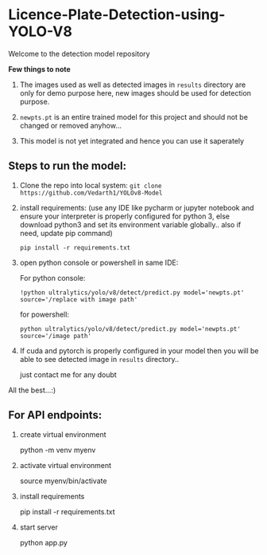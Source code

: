 # Licence-Plate-Detection-using-YOLO-V8

Welcome to the detection model repository

**Few things to note**

1. The images used as well as detected images in ``results`` directory are only for demo purpose here, new images should be used for detection purpose.

2. ``newpts.pt`` is an entire trained model for this project and should not be changed or removed anyhow...

3. This model is not yet integrated and hence you can use it saperately



## **Steps to run the model:** 

1. Clone the repo into local system: ``git clone https://github.com/Vedarth1/YOLOv8-Model``

2. install requirements: (use any IDE like pycharm or jupyter notebook and ensure your interpreter is properly configured for python 3, else download python3 and set its environment variable globally.. also if need, update pip command)

   ``pip install -r requirements.txt``

3. open python console or powershell in same IDE:

   For python console:

   ``!python ultralytics/yolo/v8/detect/predict.py model='newpts.pt' source='/replace with image path'``

   for powershell:

   ``python ultralytics/yolo/v8/detect/predict.py model='newpts.pt' source='/image path'``

4. If cuda and pytorch is properly configured in your model then you will be able to see detected image in ``results`` directory..

   just contact me for any doubt

All the best...:)



## **For API endpoints:** 

1. create virtual environment

   python -m venv myenv

2. activate virtual environment

   source myenv/bin/activate

3. install requirements 

   pip install -r requirements.txt

4. start server

   python app.py